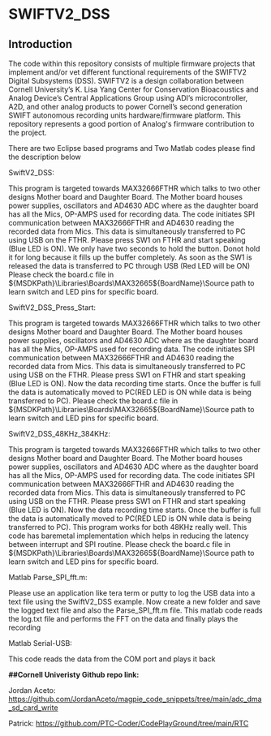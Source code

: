 # SWIFTV2_DSS
## Introduction
The code within this repository consists of multiple firmware projects that implement and/or vet different functional requirements of the SWIFTV2 Digital Subsystems (DSS). SWIFTV2 is a design collaboration between Cornell University’s K. Lisa Yang Center for Conservation Bioacoustics and Analog Device’s Central Applications Group using ADI’s microcontroller, A2D, and other analog products to power Cornell’s second generation SWIFT autonomous recording units hardware/firmware platform.  This repository represents a good portion of Analog's firmware contribution to the project.

There are two Eclipse based programs and Two Matlab codes please find the description below

SwiftV2_DSS:

This program is targeted towards MAX32666FTHR which talks to two other designs Mother board and Daughter Board. The Mother board houses power supplies, oscillators and AD4630 ADC where as the daughter board has all the Mics, OP-AMPS used for recording data. The code initiates SPI communication between MAX32666FTHR and AD4630 reading the recorded data from Mics. This data is simultaneously transferred to PC using USB on the FTHR. Please press SW1 on FTHR and start speaking (Blue LED is ON). We only have two seconds to hold the button. Donot hold it for long because it fills up the buffer completely. As soon as the SW1 is released the data is transferred to PC through USB (Red LED will be ON) Please check the board.c file in ${MSDKPath}\Libraries\Boards\MAX32665${BoardName}\Source path to learn switch and LED pins for specific board.

SwiftV2_DSS_Press_Start:

This program is targeted towards MAX32666FTHR which talks to two other designs Mother board and Daughter Board. The Mother board houses power supplies, oscillators and AD4630 ADC where as the daughter board has all the Mics, OP-AMPS used for recording data. The code initiates SPI communication between MAX32666FTHR and AD4630 reading the recorded data from Mics. This data is simultaneously transferred to PC using USB on the FTHR. Please press SW1 on FTHR and start speaking (Blue LED is ON). Now the data recording time starts. Once the buffer is full the data is automatically moved to PC(RED LED is ON while data is being transferred to PC). Please check the board.c file in ${MSDKPath}\Libraries\Boards\MAX32665${BoardName}\Source path to learn switch and LED pins for specific board.

SwiftV2_DSS_48KHz_384KHz:


This program is targeted towards MAX32666FTHR which talks to two other designs Mother board and Daughter Board.  The Mother board houses power supplies, oscillators and AD4630 ADC where as the daughter board has all the Mics, OP-AMPS used for recording data.  The code initiates SPI communication between MAX32666FTHR and AD4630 reading the recorded data from Mics. This data is simultaneously transferred to PC using USB on the FTHR.
Please press SW1 on FTHR and start speaking (Blue LED is ON).  Now the data recording time starts.  Once the buffer is full the data is automatically moved to PC(RED LED is ON while data is being transferred to PC).  This program works for both 48KHz really well. This code has baremetal implementation which helps in reducing the latency between interrupt and SPI routine.
 Please check the board.c file in ${MSDKPath}\Libraries\Boards\MAX32665${BoardName}\Source path to learn switch and LED pins for specific board.


Matlab Parse_SPI_fft.m:

Please use an application like tera term or putty to log the USB data into a text file using the SwiftV2_DSS example. Now create a new folder and save the logged text file and also the Parse_SPI_fft.m file. This matlab code reads the log.txt file and performs the FFT on the data and finally plays the recording

Matlab Serial-USB:

This code reads the data from the COM port and plays it back


**##Cornell Univeristy Github repo link:**

Jordan Aceto:
https://github.com/JordanAceto/magpie_code_snippets/tree/main/adc_dma_sd_card_write 

Patrick:
https://github.com/PTC-Coder/CodePlayGround/tree/main/RTC